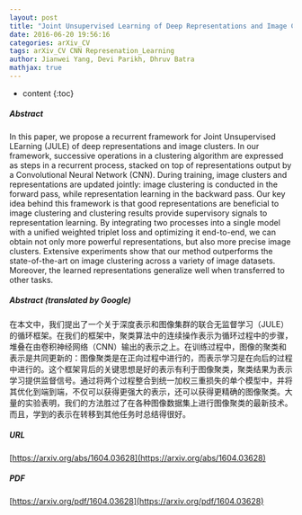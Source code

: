 ```yaml
---
layout: post
title: "Joint Unsupervised Learning of Deep Representations and Image Clusters"
date: 2016-06-20 19:56:16
categories: arXiv_CV
tags: arXiv_CV CNN Represenation_Learning
author: Jianwei Yang, Devi Parikh, Dhruv Batra
mathjax: true
---
```


* content
{:toc}

##### Abstract
In this paper, we propose a recurrent framework for Joint Unsupervised LEarning (JULE) of deep representations and image clusters. In our framework, successive operations in a clustering algorithm are expressed as steps in a recurrent process, stacked on top of representations output by a Convolutional Neural Network (CNN). During training, image clusters and representations are updated jointly: image clustering is conducted in the forward pass, while representation learning in the backward pass. Our key idea behind this framework is that good representations are beneficial to image clustering and clustering results provide supervisory signals to representation learning. By integrating two processes into a single model with a unified weighted triplet loss and optimizing it end-to-end, we can obtain not only more powerful representations, but also more precise image clusters. Extensive experiments show that our method outperforms the state-of-the-art on image clustering across a variety of image datasets. Moreover, the learned representations generalize well when transferred to other tasks.

##### Abstract (translated by Google)
在本文中，我们提出了一个关于深度表示和图像集群的联合无监督学习（JULE）的循环框架。在我们的框架中，聚类算法中的连续操作表示为循环过程中的步骤，堆叠在由卷积神经网络（CNN）输出的表示之上。在训练过程中，图像的聚类和表示是共同更新的：图像聚类是在正向过程中进行的，而表示学习是在向后的过程中进行的。这个框架背后的关键思想是好的表示有利于图像聚类，聚类结果为表示学习提供监督信号。通过将两个过程整合到统一加权三重损失的单个模型中，并将其优化到端到端，不仅可以获得更强大的表示，还可以获得更精确的图像聚类。大量的实验表明，我们的方法胜过了在各种图像数据集上进行图像聚类的最新技术。而且，学到的表示在转移到其他任务时总结得很好。

##### URL
[https://arxiv.org/abs/1604.03628](https://arxiv.org/abs/1604.03628)

##### PDF
[https://arxiv.org/pdf/1604.03628](https://arxiv.org/pdf/1604.03628)

